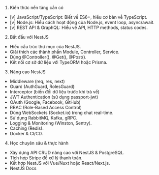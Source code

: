 1. Kiến thức nền tảng cần có
- [v] JavaScript/TypeScript: Biết về ES6+, hiểu cơ bản về TypeScript.
- [v] Node.js: Hiểu cách hoạt động của Node.js, event loop, async/await.
- [v] REST API & GraphQL: Hiểu về API, HTTP methods, status codes.

2. Bắt đầu với NestJS
- Hiểu cấu trúc thư mục của NestJS.
- Giải thích các thành phần Module, Controller, Service.
- Dùng @Controller(), @Get(), @Post().
- Kết nối cơ sở dữ liệu với TypeORM hoặc Prisma.

3. Nâng cao NestJS
- Middleware (req, res, next)
- Guard (AuthGuard, RolesGuard)
- Interceptor (biến đổi dữ liệu trước khi trả về)
- JWT Authentication (sử dụng passport-jwt)
- OAuth (Google, Facebook, GitHub)
- RBAC (Role-Based Access Control)
- Dùng WebSockets (Socket.io) trong chat real-time.
- Sử dụng RabbitMQ, Kafka, gRPC.
- Logging & Monitoring (Winston, Sentry).
- Caching (Redis).
- Docker & CI/CD.
4. Học chuyên sâu & thực hành
- Xây dựng API CRUD nâng cao với NestJS & PostgreSQL.
- Tích hợp Stripe để xử lý thanh toán.
- Kết hợp NestJS với Vue/Nuxt hoặc React/Next.js.
- NestJS Docs